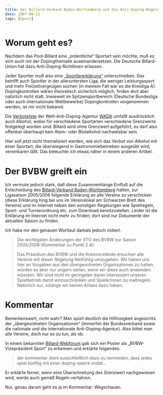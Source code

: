 ```yaml
---
title: Der Billard-Verband Baden-Württemberg und die Anti-Doping-Regelungen
date: 2007-08-11
tags: [Sport]
---
```

# Worum geht es?

Nachdem das Pool-Billard eine „ordentliche“ Sportart sein möchte, muß es sich auch mit der Dopingthematik auseinandersetzen. Die Deutsche Billard-Union hat dazu Anti-Doping-Richtlinien erlassen.

Jeder Sportler muß also eine [„Sportlererklärung“](http://bvbw.billardmanager.de/images/attachment/1803.pdf) unterschreiben. Das betrifft auch Sportler in der alleruntersten Liga, die weniger Leistungssport und mehr Freizeitvergnügen suchen (in meinem Fall war es die Kreisliga A). Dopingkontrollen wären theoretisch sicherlich möglich, finden dort aber natürlich nicht statt. Inwieweit im Spitzensportbereich (Deutsche Bundesliga oder auch internationale Wettbewerbe) Dopingkontrollen vorgenommen werden, ist mir nicht bekannt.

Die [Verbotsliste](http://bvbw.billardmanager.de/images/attachment/244.pdf) der Welt-Anti-Doping-Agentur [WADA](http://www.wada-ama.org/) umfaßt ausdrücklich auch Alkohol, wobei für verschiedene Sportarten verschiedene Grenzwerte festgelegt worden sind. Billard wird ohne Grenzwert aufgeführt, es darf also offenbar überhaupt kein Atem- oder Blutalkohol nachweisbar sein.

Hier soll jetzt nicht thematisiert werden, wie sich das Verbot von Alkohol mit einer Sportart, die überwiegend in Gastronomiebetrieben ausgeübt wird, vereinbaren läßt. Das beleuchte ich etwas näher in einem anderen Artikel.

# Der BVBW greift ein

Ich vermute jedoch stark, daß diese Zusammenhänge Einfluß auf die Entscheidung des [Billard-Verband Baden-Württemberg](http://bvbw.billardmanager.de/) hatten, zur Ligasaison 2005/2006 folgende Erklärung an alle Vereine zu verschicken (diese Erklärung hing bei uns im Vereinslokal am Schwarzen Brett des Vereins) und im Internet neben den sonstigen Regelungen wie Spielregeln, Sport- und Turnierordnung etc. zum Download bereitzustellen. Leider ist die Erklärung im Internet nicht mehr zu finden; dort sind nur Dokumente der aktuellen Saison zu finden.

Ich habe mir den genauen Wortlaut damals jedoch notiert.

> Die wichtigsten Änderungen der STO des BVBW zur Saison 2005/2006 (Kommentar zu Punkt 2.4):
>
> Das Präsidium des BVBW und die Kreisvorstände ersuchen alle Vereine mit dieser Regelung feinfühlig umzugehen. Wir haben uns hier an Vorgaben aus den übergeordneten Organisationen zu halten, würden es aber nur ungern sehen, wenn wir diese auch anwenden müssten. Wir sind nicht im geringsten daran interessiert unseren Spielbetrieb damit einzuschränken und SpielerInnen zu maßregeln. Natürlich nur, solange wir keinen Anlass dazu haben.

# Kommentar

Bemerkenswert, nicht wahr? Man spürt deutlich die Hilflosigkeit angesichts der „übergeordneten Organisationen“ (immerhin der Bundesverband sowie die nationale und die internationale Anti-Doping-Agentur). Also bittet man alle Vereine, doch nur so zu tun, als ob.

In einem bekannten [Billard-Webforum](http://billard-aktuell.de/modules.php?name=Forums&file=viewtopic&t=2971&postdays=0&postorder=asc&start=30) gab sich ein Poster als „BVBW-Vizepräsident Sport“ zu erkennen und erklärte folgendes:

> der kommentar dient ausschließlich dazu zu vermeiden, dass jedes spiel künftig mit einer doping-sperre endet...

Er erklärte ferner, wenn eine Überschreitung des Grenzwert nachgewiesen wird, werde auch gemäß Regeln verfahren.

Nur, genau darum geht es ja im Kommentar: Wegschauen. 